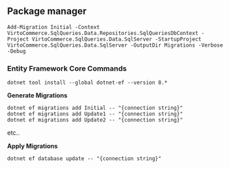 ## Package manager
```
Add-Migration Initial -Context VirtoCommerce.SqlQueries.Data.Repositories.SqlQueriesDbContext -Project VirtoCommerce.SqlQueries.Data.SqlServer -StartupProject VirtoCommerce.SqlQueries.Data.SqlServer -OutputDir Migrations -Verbose -Debug
```

### Entity Framework Core Commands
```
dotnet tool install --global dotnet-ef --version 8.*
```

**Generate Migrations**
```
dotnet ef migrations add Initial -- "{connection string}"
dotnet ef migrations add Update1 -- "{connection string}"
dotnet ef migrations add Update2 -- "{connection string}"
```
etc..

**Apply Migrations**
```
dotnet ef database update -- "{connection string}"
```
